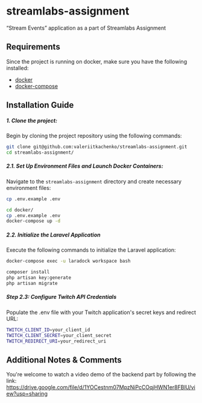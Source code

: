 # streamlabs-assignment
“Stream Events” application as a part of Streamlabs Assignment

## Requirements

Since the project is running on docker, make sure you have the following installed:

- [docker](https://docs.docker.com)
- [docker-compose](http://docs.docker.com/compose)

## Installation Guide

##### 1. Clone the project:

Begin by cloning the project repository using the following commands:

```bash
git clone git@github.com:valeriitkachenko/streamlabs-assignment.git
cd streamlabs-assignment/
```

##### 2.1. Set Up Environment Files and Launch Docker Containers:

Navigate to the `streamlabs-assignment` directory and create necessary environment files:

```bash
cp .env.example .env

cd docker/
cp .env.example .env
docker-compose up -d
```

##### 2.2. Initialize the Laravel Application

Execute the following commands to initialize the Laravel application:

```bash
docker-compose exec -u laradock workspace bash

composer install
php artisan key:generate
php artisan migrate
```
##### Step 2.3: Configure Twitch API Credentials

Populate the .env file with your Twitch application's secret keys and redirect URL:

```bash
TWITCH_CLIENT_ID=your_client_id
TWITCH_CLIENT_SECRET=your_client_secret
TWITCH_REDIRECT_URI=your_redirect_uri
```

## Additional Notes & Comments
You're welcome to watch a video demo of the backend part by following the link:
https://drive.google.com/file/d/1YOCestnm07MpzNiPcCOqjHWN1er8FBlU/view?usp=sharing
